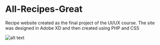 # All-Recipes-Great
Recipe website created as the final project of the UI/UX course. The site was designed in Adobe XD and then created using PHP and CSS

![alt text](http://people.arcada.fi/~wasstrof/UIUX/ARG1.PNG)
